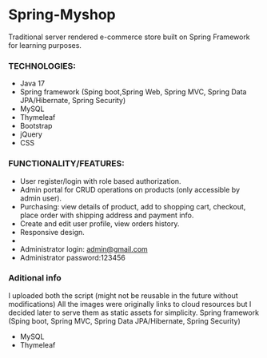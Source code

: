 # Spring-Myshop
Traditional server rendered e-commerce store built on Spring Framework for learning purposes. 

### TECHNOLOGIES:
* Java 17
* Spring framework (Sping boot,Spring Web, Spring MVC, Spring Data JPA/Hibernate, Spring Security)
* MySQL
* Thymeleaf
* Bootstrap
* jQuery
* CSS

### FUNCTIONALITY/FEATURES:
* User register/login with role based authorization.
* Admin portal for CRUD operations on products (only accessible by admin user).
* Purchasing: view details of product, add to shopping cart, checkout, place order with shipping address and payment info.
* Create and edit user profile, view orders history.
* Responsive design.
* 
* Administrator login: admin@gmail.com
* Administrator password:123456


### Aditional info
I uploaded both the script (might not be reusable in the future without modifications)
All the images were originally links to cloud resources but I decided later to serve them as static assets for simplicity.
Spring framework (Sping boot, Spring MVC, Spring Data JPA/Hibernate, Spring Security)
* MySQL
* Thymeleaf

